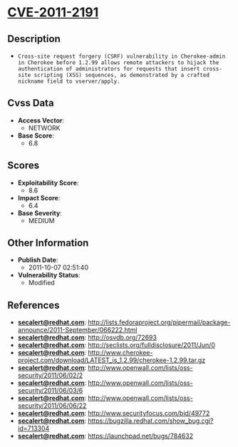 
# [CVE-2011-2191](https://cve.mitre.org/cgi-bin/cvename.cgi?name=CVE-2011-2191)

## Description

- `Cross-site request forgery (CSRF) vulnerability in Cherokee-admin in Cherokee before 1.2.99 allows remote attackers to hijack the authentication of administrators for requests that insert cross-site scripting (XSS) sequences, as demonstrated by a crafted nickname field to vserver/apply.`

## Cvss Data

- **Access Vector**:
  - NETWORK
- **Base Score**:
  - 6.8

## Scores

- **Exploitability Score**:
  - 8.6
- **Impact Score**:
  - 6.4
- **Base Severity**:
  - MEDIUM

## Other Information

- **Publish Date**:
  - 2011-10-07 02:51:40
- **Vulnerability Status**:
  - Modified

## References

- **secalert@redhat.com**: http://lists.fedoraproject.org/pipermail/package-announce/2011-September/066222.html
- **secalert@redhat.com**: http://osvdb.org/72693
- **secalert@redhat.com**: http://seclists.org/fulldisclosure/2011/Jun/0
- **secalert@redhat.com**: http://www.cherokee-project.com/download/LATEST_is_1.2.99/cherokee-1.2.99.tar.gz
- **secalert@redhat.com**: http://www.openwall.com/lists/oss-security/2011/06/02/2
- **secalert@redhat.com**: http://www.openwall.com/lists/oss-security/2011/06/03/6
- **secalert@redhat.com**: http://www.openwall.com/lists/oss-security/2011/06/06/22
- **secalert@redhat.com**: http://www.securityfocus.com/bid/49772
- **secalert@redhat.com**: https://bugzilla.redhat.com/show_bug.cgi?id=713304
- **secalert@redhat.com**: https://launchpad.net/bugs/784632

